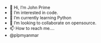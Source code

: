 - 👋 Hi, I’m John Prime
- 👀 I’m interested in code.
- 🌱 I’m currently learning Python
- 💞️ I’m looking to collaborate on opensource.
- 📫 How to reach me....
- @plpmyanmar 

<!---
plpmyanmar/plpmyanmar is a ✨ special ✨ repository because its `README.md` (this file) appears on your GitHub profile.
You can click the Preview link to take a look at your changes.
--->
